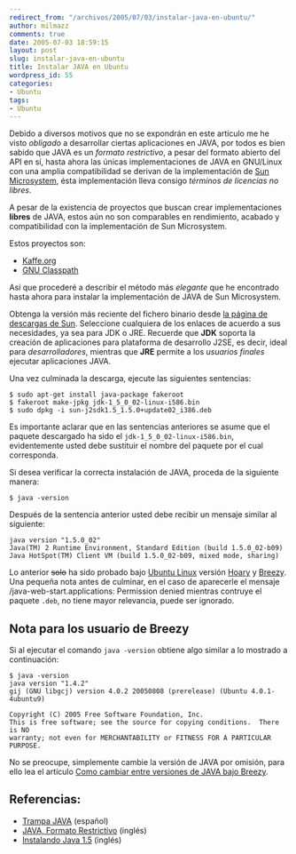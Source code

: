 ```yaml
---
redirect_from: "/archivos/2005/07/03/instalar-java-en-ubuntu/"
author: milmazz
comments: true
date: 2005-07-03 18:59:15
layout: post
slug: instalar-java-en-ubuntu
title: Instalar JAVA en Ubuntu
wordpress_id: 55
categories:
- Ubuntu
tags:
- Ubuntu
---
```


Debido a diversos motivos que no se expondrán en este artículo me he visto _obligado_ a desarrollar ciertas aplicaciones en JAVA, por todos es bien sabido que JAVA es un _formato restrictivo_, a pesar del formato abierto del API en sí, hasta ahora las únicas implementaciones de JAVA en GNU/Linux con una amplia compatibilidad se derivan de la implementación de [Sun Microsystem](http://www.sun.com/), ésta implementación lleva consigo _términos de licencias no libres_.

A pesar de la existencia de proyectos que buscan crear implementaciones **libres** de JAVA, estos aún no son comparables en rendimiento, acabado y compatibilidad con la implementación de Sun Microsystem.

Estos proyectos son:

  * [Kaffe.org](http://www.kaffe.org/)
  * [GNU Classpath](http://www.gnu.org/software/classpath/)

Así que procederé a describir el método más _elegante_ que he encontrado hasta ahora para instalar la implementación de JAVA de Sun Microsystem.

Obtenga la versión más reciente del fichero binario desde [la página de descargas de Sun](http://java.sun.com/j2se/1.5.0/download.jsp). Seleccione cualquiera de los enlaces de acuerdo a sus necesidades, ya sea para JDK o JRE. Recuerde que **JDK** soporta la creación de aplicaciones para plataforma de desarrollo J2SE, es decir, ideal para _desarrolladores_, mientras que **JRE** permite a los _usuarios finales_ ejecutar aplicaciones JAVA.

Una vez culminada la descarga, ejecute las siguientes sentencias:

    $ sudo apt-get install java-package fakeroot
    $ fakeroot make-jpkg jdk-1_5_0_02-linux-i586.bin
    $ sudo dpkg -i sun-j2sdk1.5_1.5.0+update02_i386.deb
    
Es importante aclarar que en las sentencias anteriores se asume que el paquete descargado ha sido el `jdk-1_5_0_02-linux-i586.bin`, evidentemente usted debe sustituir el nombre del paquete por el cual corresponda.

Si desea verificar la correcta instalación de JAVA, proceda de la siguiente manera:

    $ java -version

Después de la sentencia anterior usted debe recibir un mensaje similar al siguiente:

    java version "1.5.0_02"
    Java(TM) 2 Runtime Environment, Standard Edition (build 1.5.0_02-b09)
    Java HotSpot(TM) Client VM (build 1.5.0_02-b09, mixed mode, sharing)

Lo anterior <del>solo</del> ha sido probado bajo [Ubuntu Linux](http://www.ubuntulinux.org) versión [Hoary](http://www.ubuntulinux.org/504Released) y [Breezy](http://www.ubuntulinux.org/newsitems/release510). Una pequeña nota antes de culminar, en el caso de aparecerle el mensaje /java-web-start.applications: Permission denied mientras contruye el paquete `.deb`, no tiene mayor relevancia, puede ser ignorado.

## Nota para los usuario de Breezy

Si al ejecutar el comando `java -version` obtiene algo similar a lo mostrado a continuación:

    $ java -version
    java version "1.4.2"
    gij (GNU libgcj) version 4.0.2 20050808 (prerelease) (Ubuntu 4.0.1-4ubuntu9)
    
    Copyright (C) 2005 Free Software Foundation, Inc.
    This is free software; see the source for copying conditions.  There is NO
    warranty; not even for MERCHANTABILITY or FITNESS FOR A PARTICULAR PURPOSE.

No se preocupe, simplemente cambie la versión de JAVA por omisión, para ello lea el artículo [Como cambiar entre versiones de JAVA bajo Breezy](/archivos/2005/11/28/como-cambiar-entre-versiones-de-java-bajo-breezy/).

## Referencias:

  * [Trampa JAVA](http://gnu.open-mirror.com/philosophy/java-trap.es.html) (español)
  * [JAVA, Formato Restrictivo](https://wiki.ubuntu.com/RestrictedFormats#head-55315677ab8f9890825549fa2ecebdde4bc68087) (inglés)
  * [Instalando Java 1.5](https://wiki.ubuntu.com/Java15) (inglés)
